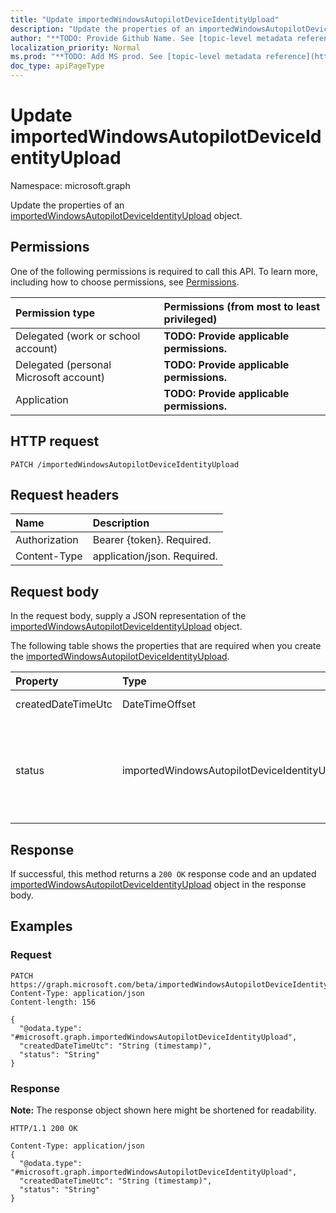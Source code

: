 ```yaml
---
title: "Update importedWindowsAutopilotDeviceIdentityUpload"
description: "Update the properties of an importedWindowsAutopilotDeviceIdentityUpload object."
author: "**TODO: Provide Github Name. See [topic-level metadata reference](https://msgo.azurewebsites.net/add/document/guidelines/metadata.html#topic-level-metadata)**"
localization_priority: Normal
ms.prod: "**TODO: Add MS prod. See [topic-level metadata reference](https://msgo.azurewebsites.net/add/document/guidelines/metadata.html#topic-level-metadata)**"
doc_type: apiPageType
---
```


# Update importedWindowsAutopilotDeviceIdentityUpload
Namespace: microsoft.graph

Update the properties of an [importedWindowsAutopilotDeviceIdentityUpload](../resources/intune-importedwindowsautopilotdeviceidentityupload.md) object.

## Permissions
One of the following permissions is required to call this API. To learn more, including how to choose permissions, see [Permissions](/graph/permissions-reference).

|Permission type|Permissions (from most to least privileged)|
|:---|:---|
|Delegated (work or school account)|**TODO: Provide applicable permissions.**|
|Delegated (personal Microsoft account)|**TODO: Provide applicable permissions.**|
|Application|**TODO: Provide applicable permissions.**|

## HTTP request

<!-- {
  "blockType": "ignored"
}
-->
``` http
PATCH /importedWindowsAutopilotDeviceIdentityUpload
```

## Request headers
|Name|Description|
|:---|:---|
|Authorization|Bearer {token}. Required.|
|Content-Type|application/json. Required.|

## Request body
In the request body, supply a JSON representation of the [importedWindowsAutopilotDeviceIdentityUpload](../resources/intune-importedwindowsautopilotdeviceidentityupload.md) object.

The following table shows the properties that are required when you create the [importedWindowsAutopilotDeviceIdentityUpload](../resources/intune-importedwindowsautopilotdeviceidentityupload.md).

|Property|Type|Description|
|:---|:---|:---|
|createdDateTimeUtc|DateTimeOffset|**TODO: Add Description**|
|status|importedWindowsAutopilotDeviceIdentityUploadStatus|**TODO: Add Description**. Possible values are: `noUpload`, `pending`, `complete`, `error`.|



## Response

If successful, this method returns a `200 OK` response code and an updated [importedWindowsAutopilotDeviceIdentityUpload](../resources/intune-importedwindowsautopilotdeviceidentityupload.md) object in the response body.

## Examples

### Request
<!-- {
  "blockType": "request",
  "name": "update_importedwindowsautopilotdeviceidentityupload"
}
-->
``` http
PATCH https://graph.microsoft.com/beta/importedWindowsAutopilotDeviceIdentityUpload
Content-Type: application/json
Content-length: 156

{
  "@odata.type": "#microsoft.graph.importedWindowsAutopilotDeviceIdentityUpload",
  "createdDateTimeUtc": "String (timestamp)",
  "status": "String"
}
```


### Response
**Note:** The response object shown here might be shortened for readability.
<!-- {
  "blockType": "response",
  "truncated": true
}
-->
``` http
HTTP/1.1 200 OK

Content-Type: application/json
{
  "@odata.type": "#microsoft.graph.importedWindowsAutopilotDeviceIdentityUpload",
  "createdDateTimeUtc": "String (timestamp)",
  "status": "String"
}
```


